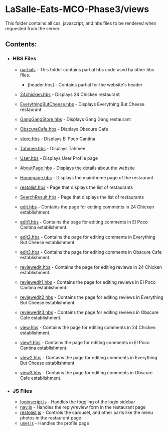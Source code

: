 # LaSalle-Eats-MCO-Phase3/views
This folder contains all css, javascript, and hbs files to be rendered when requested from the server.

## Contents:
- ### HBS Files
    - [partials](partials) - This folder contains partial hbs code used by other hbs files.
        - [header.hbs] - Contains partial for the website's header
    - [24chicken.hbs](24chicken.hbs) - Displays 24 Chicken restaurant
    - [EverythingButCheese.hbs](EverythingButCheese.hbs) - Displays Everything But Cheese restaurant
    - [GangGangStore.hbs](GangGangStore.hbs) - Displays Gang Gang restaurant
    - [ObscureCafe.hbs](ObscureCafe.hbs) - Displays Obscure Cafe
    - [store.hbs](store.hbs) - Displays El Poco Cantina
    - [Tahmee.hbs](Tahmee.hbs) - Displays Tahmee
    - [User.hbs](User.hbs) - Displays User Profile page

    - [AboutPage.hbs](AboutPage.hbs) - Displays the details about the website
    - [Homepage.hbs](Homepage.hbs) - Displays the main/home page of the restaurant

    - [restolist.hbs](restolist.hbs) - Page that displays the list of restaurants
    - [SearchResult.hbs](SearchResult.hbs) - Page that displays the list of restaurants

    - [edit.hbs](edit.hbs) - Contains the page for editing comments in 24 Chicken establishment.
    - [edit1.hbs](edit1.hbs) - Contains the page for editing comments in El Poco Cantina establishment.
    - [edit2.hbs](edit2.hbs) - Contains the page for editing comments in Everything But Cheese establishment.
    - [edit3.hbs](edit3.hbs) - Contains the page for editing comments in Obscure Cafe establishment.
    - [reviewedit.hbs](reviewedit.hbs) - Contains the page for editing reviews in 24 Chicken establishment.
    - [reviewedit1.hbs](reviewedit1.hbs) - Contains the page for editing reviews in El Poco Cantina establishment.
    - [reviewedit2.hbs](reviewedit2.hbs) - Contains the page for editing reviews in Everything But Cheese establishment.
    - [reviewedit3.hbs](reviewedit3.hbs) - Contains the page for editing reviews in Obscure Cafe establishment.
    - [view.hbs](view.hbs) - Contains the page for editing comments in 24 Chicken establishment.
    - [view1.hbs](view1.hbs) - Contains the page for editing comments in El Poco Cantina establishment.
    - [view2.hbs](view2.hbs) - Contains the page for editing comments in Everything But Cheese establishment.
    - [view3.hbs](view3.hbs) - Contains the page for editing comments in Obscure Cafe establishment.

- ### JS Files
    - [loginscript.js](loginscript.js) - Handles the toggling of the login sidebar
    - [nav.js](nav.js) - Handles the reply/review form in the restaurant page
    - [restolist.js](restolist.js) - Controls the carousel, and other parts like the menu photos in the restaurant page
    - [user.js](user.js) - Handles the profile page
